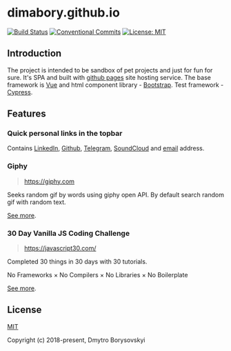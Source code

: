 # dimabory.github.io
[![Build Status](https://travis-ci.com/dimabory/dimabory.github.io.svg?branch=gh-pages)](https://travis-ci.com/dimabory/dimabory.github.io)
[![Conventional Commits](https://img.shields.io/badge/Conventional%20Commits-1.0.0-yellow.svg)](https://conventionalcommits.org)
[![License: MIT](https://img.shields.io/badge/License-MIT-yellow.svg)](https://opensource.org/licenses/MIT)

## Introduction 
The project is intended to be sandbox of pet projects and just for fun for sure. It's SPA and built with [github pages](https://help.github.com/articles/what-is-github-pages/) site hosting service.
The base framework is [Vue](https://vuejs.org/) and html component library - [Bootstrap](https://getbootstrap.com/). Test framework - [Cypress](https://www.cypress.io/).

## Features

### Quick personal links in the topbar
Contains [LinkedIn](https://www.linkedin.com/in/dmytroborysovkyi), [Github](https://github.com/dimabory), [Telegram](https://t.me/dmtrbrskvsk), [SoundCloud](https://soundcloud.com/auddqrahhlyj) and [email](mailto:bbbara10@gmail.com?subject=Hi!) address.

### Giphy
> https://giphy.com

Seeks random gif by words using giphy open API. By default search random gif with random text.

[See more](https://dimabory.github.io/#/giphy).

### 30 Day Vanilla JS Coding Challenge
> https://javascript30.com/

Completed 30 things in 30 days with 30 tutorials.

No Frameworks × No Compilers × No Libraries × No Boilerplate

[See more](https://dimabory.github.io/#/js30days).

## License
[MIT](http://opensource.org/licenses/MIT)

Copyright (c) 2018-present, Dmytro Borysovskyi
